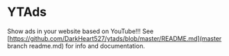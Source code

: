 # YTAds
Show ads in your website based on YouTube!!! See [https://github.com/DarkHeart527/ytads/blob/master/README.md](master branch readme.md) for info and documentation.
